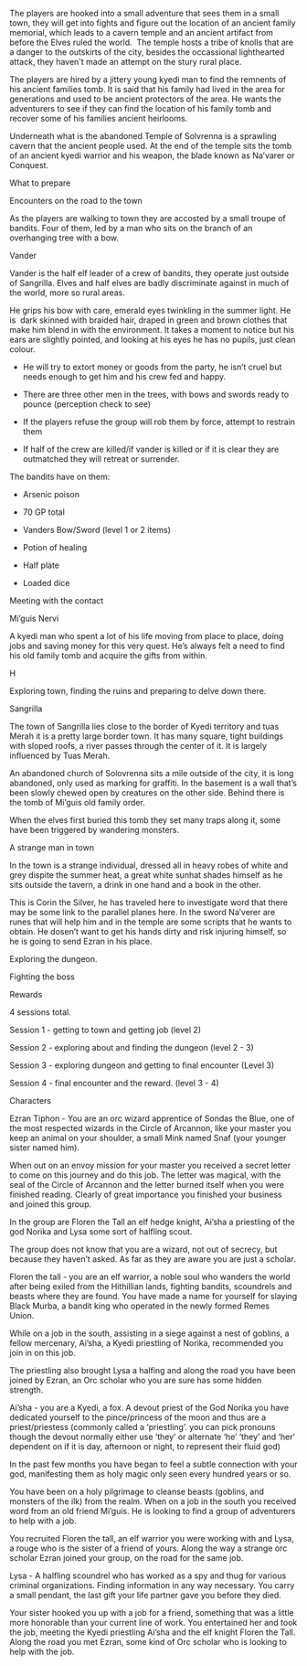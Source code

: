   
The players are hooked into a small adventure that sees them in a small town, they will get into fights and figure out the location of an ancient family memorial, which leads to a cavern temple and an ancient artifact from before the Elves ruled the world.  The temple hosts a tribe of knolls that are a danger to the outskirts of the city, besides the occassional lighthearted attack, they haven't made an attempt on the stury rural place. 

  

The players are hired by a jittery young kyedi man to find the remnents of his ancient families tomb. It is said that his family had lived in the area for generations and used to be ancient protectors of the area. He wants the adventurers to see if they can find the location of his family tomb and recover some of his families ancient heirlooms.

  

Underneath what is the abandoned Temple of Solvrenna is a sprawling cavern that the ancient people used. At the end of the temple sits the tomb of an ancient kyedi warrior and his weapon, the blade known as Na’varer or Conquest. 

  

What to prepare

  

Encounters on the road to the town

  

As the players are walking to town they are accosted by a small troupe of bandits. Four of them, led by a man who sits on the branch of an overhanging tree with a bow.

  

Vander 

  

Vander is the half elf leader of a crew of bandits, they operate just outside of Sangrilla. Elves and half elves are badly discriminate against in much of the world, more so rural areas. 

  

He grips his bow with care, emerald eyes twinkling in the summer light. He is  dark skinned with braided hair, draped in green and brown clothes that make him blend in with the environment. It takes a moment to notice but his ears are slightly pointed, and looking at his eyes he has no pupils, just clean colour.

  

- He will try to extort money or goods from the party, he isn’t cruel but needs enough to get him and his crew fed and happy. 
    
- There are three other men in the trees, with bows and swords ready to pounce (perception check to see) 
    
- If the players refuse the group will rob them by force, attempt to restrain them
    
- If half of the crew are killed/if vander is killed or if it is clear they are outmatched they will retreat or surrender.
    

  

The bandits have on them:

  

- Arsenic poison 
    
- 70 GP total
    
- Vanders Bow/Sword (level 1 or 2 items)
    
- Potion of healing
    
- Half plate
    
- Loaded dice
    

  

Meeting with the contact

  

Mi’guis Nervi 

  

A kyedi man who spent a lot of his life moving from place to place, doing jobs and saving money for this very quest. He’s always felt a need to find his old family tomb and acquire the gifts from within.

  

H

  

Exploring town, finding the ruins and preparing to delve down there. 

  

Sangrilla

  

The town of Sangrilla lies close to the border of Kyedi territory and tuas Merah it is a pretty large border town. It has many square, tight buildings with sloped roofs, a river passes through the center of it. It is largely influenced by Tuas Merah. 

  

An abandoned church of Solovrenna sits a mile outside of the city, it is long abandoned, only used as marking for graffiti. In the basement is a wall that’s been slowly chewed open by creatures on the other side. Behind there is the tomb of Mi’guis old family order.

  

When the elves first buried this tomb they set many traps along it, some have been triggered by wandering monsters.

  

A strange man in town

  

In the town is a strange individual, dressed all in heavy robes of white and grey dispite the summer heat, a great white sunhat shades himself as he sits outside the tavern, a drink in one hand and a book in the other. 

  

This is Corin the Silver, he has traveled here to investigate word that there may be some link to the parallel planes here. In the sword Na’verer are runes that will help him and in the temple are some scripts that he wants to obtain. He dosen’t want to get his hands dirty and risk injuring himself, so he is going to send Ezran in his place.

  

Exploring the dungeon. 

  

Fighting the boss

  

Rewards

  

4 sessions total.

  

Session 1 - getting to town and getting job (level 2)

  

Session 2 - exploring about and finding the dungeon (level 2 - 3)

  

Session 3 - exploring dungeon and getting to final encounter (Level 3)

  

Session 4 - final encounter and the reward. (level 3 - 4) 

  
  
  

Characters

  

Ezran Tiphon - You are an orc wizard apprentice of Sondas the Blue, one of the most respected wizards in the Circle of Arcannon, like your master you keep an animal on your shoulder, a small Mink named Snaf (your younger sister named him). 

  

When out on an envoy mission for your master you received a secret letter to come on this journey and do this job. The letter was magical, with the seal of the Circle of Arcannon and the letter burned itself when you were finished reading. Clearly of great importance you finished your business and joined this group. 

  

In the group are Floren the Tall an elf hedge knight, Ai’sha a priestling of the god Norika and Lysa some sort of halfling scout. 

  

The group does not know that you are a wizard, not out of secrecy, but because they haven’t asked. As far as they are aware you are just a scholar.

  

Floren the tall - you are an elf warrior, a noble soul who wanders the world after being exiled from the Hithillian lands, fighting bandits, scoundrels and beasts where they are found. You have made a name for yourself for slaying Black Murba, a bandit king who operated in the newly formed Remes Union. 

  

While on a job in the south, assisting in a siege against a nest of goblins, a fellow mercenary, Ai’sha, a Kyedi priestling of Norika, recommended you join in on this job. 

  

The priestling also brought Lysa a halfing and along the road you have been joined by Ezran, an Orc scholar who you are sure has some hidden strength. 

  

Ai’sha - you are a Kyedi, a fox. A devout priest of the God Norika you have dedicated yourself to the pince/princess of the moon and thus are a priest/priestess (commonly called a ‘priestling’. you can pick pronouns though the devout normally either use ‘they’ or alternate ‘he’ ‘they’ and ‘her’ dependent on if it is day, afternoon or night, to represent their fluid god) 

  

In the past few months you have began to feel a subtle connection with your god, manifesting them as holy magic only seen every hundred years or so.

  

You have been on a holy pilgrimage to cleanse beasts (goblins, and monsters of the ilk) from the realm. When on a job in the south you received word from an old friend Mi’guis. He is looking to find a group of adventurers to help with a job. 

  

You recruited Floren the tall, an elf warrior you were working with and Lysa, a rouge who is the sister of a friend of yours. Along the way a strange orc scholar Ezran joined your group, on the road for the same job. 

  

Lysa - A halfling scoundrel who has worked as a spy and thug for various criminal organizations. Finding information in any way necessary. You carry a small pendant, the last gift your life partner gave you before they died. 

  

Your sister hooked you up with a job for a friend, something that was a little more honorable than your current line of work. You entertained her and took the job, meeting the Kyedi priestling Ai’sha and the elf knight Floren the Tall. Along the road you met Ezran, some kind of Orc scholar who is looking to help with the job.